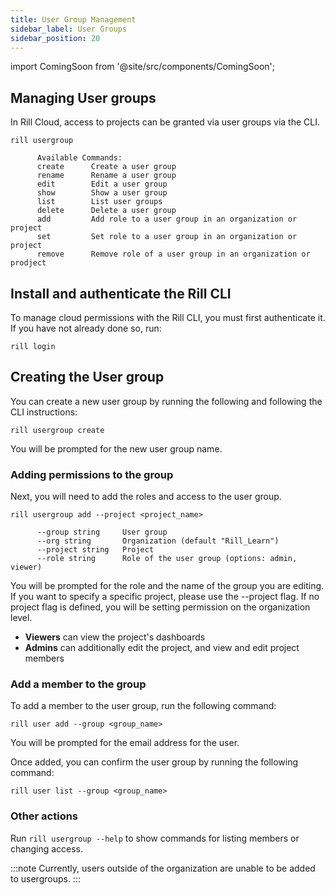 ```yaml
---
title: User Group Management
sidebar_label: User Groups
sidebar_position: 20
---
```


import ComingSoon from '@site/src/components/ComingSoon';

## Managing User groups 

In Rill Cloud, access to projects can be granted via user groups via the CLI. 

```
rill usergroup

      Available Commands:
      create      Create a user group
      rename      Rename a user group
      edit        Edit a user group
      show        Show a user group
      list        List user groups
      delete      Delete a user group
      add         Add role to a user group in an organization or project
      set         Set role to a user group in an organization or project
      remove      Remove role of a user group in an organization or prodject
```


## Install and authenticate the Rill CLI

To manage cloud permissions with the Rill CLI, you must first authenticate it. If you have not already done so, run:
```
rill login
```


## Creating the User group

You can create a new user group by running the following and following the CLI instructions:

```
rill usergroup create
```
You will be prompted for the new user group name.

### Adding permissions to the group
Next, you will need to add the roles and access to the user group.

```
rill usergroup add --project <project_name>

      --group string     User group
      --org string       Organization (default "Rill_Learn")
      --project string   Project
      --role string      Role of the user group (options: admin, viewer)
```
You will be prompted for the role and the name of the group you are editing. If you want to specify a specific project, please use the --project flag. If no project flag is defined, you will be setting permission on the organization level.

- **Viewers** can view the project's dashboards
- **Admins** can additionally edit the project, and view and edit project members

### Add a member to the group

To add a member to the user group, run the following command:
```
rill user add --group <group_name>
```

You will be prompted for the email address for the user.

Once added, you can confirm the user group by running the following command:
```
rill user list --group <group_name>
```


### Other actions
Run `rill usergroup --help` to show commands for listing members or changing access.


:::note
Currently, users outside of the organization are unable to be added to usergroups.
:::